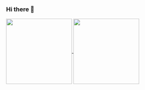 ### Hi there 👋

<a href="https://github.com/anuraghazra/github-readme-stats">
  <img align="center" height="180px" src="https://github-readme-stats-valecrafter.vercel.app/api?username=valecrafter&theme=cobalt&show_icons=true&card_width=400px" />
</a>
<a href="https://github.com/anuraghazra/convoychat">
  <img align="center" height="180px" src="https://github-readme-stats-valecrafter.vercel.app/api/top-langs/?username=valecrafter&theme=cobalt&card_width=370px&layout=compact" />
</a>

